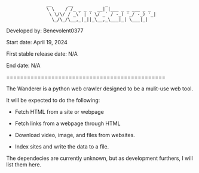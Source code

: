                    __      __            _                 
                   \ \    / /_ _ _ _  __| |___ _ _ ___ _ _ 
                    \ \/\/ / _\` | ' \/ _` / -_) '_/ -_) '_|
                     \_/\_/\__,_|_||_\__,_\___|_| \___|_|  
                                         
Developed by: Benevolent0377

Start date: April 19, 2024

First stable release date: N/A

End date: N/A

==============================================

The Wanderer is a python web crawler designed to be a mulit-use web tool.

It will be expected to do the following:

+ Fetch HTML from a site or webpage

+ Fetch links from a webpage through HTML

+ Download video, image, and files from websites.

+ Index sites and write the data to a file.

The dependecies are currently unknown, but as development furthers, I will list them here.
